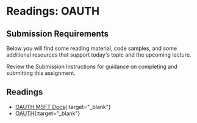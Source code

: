 # Readings: OAUTH

## Submission Requirements

Below you will find some reading material, code samples, and some additional resources that support today's topic and the upcoming lecture.

Review the Submission Instructions for guidance on completing and submitting this assignment.

## Readings

- [OAUTH MSFT Docs](https://docs.microsoft.com/en-us/aspnet/core/security/authentication/social/?view=aspnetcore-2.1){:target="_blank"}
- [OAUTH](https://www.jerriepelser.com/blog/authenticate-oauth-aspnet-core-2){:target="_blank"}
